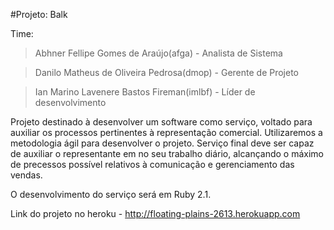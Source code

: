 #Projeto: Balk

Time:

>Abhner Fellipe Gomes de Araújo(afga) - Analista de Sistema

>Danilo Matheus de Oliveira Pedrosa(dmop) - Gerente de Projeto

>Ian Marino Lavenere Bastos Fireman(imlbf) - Líder de desenvolvimento

Projeto destinado à desenvolver um software como serviço, voltado para auxiliar os processos pertinentes à representação comercial. Utilizaremos a metodologia ágil para desenvolver o projeto.
Serviço final deve ser capaz de auxiliar o representante em no seu trabalho diário, alcançando o máximo de precessos possível relativos à comunicação e gerenciamento das vendas.

O desenvolvimento do serviço será em Ruby 2.1.

Link do projeto no heroku - http://floating-plains-2613.herokuapp.com
